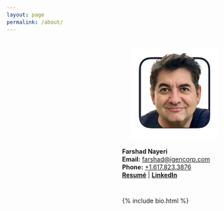 ```yaml
---
layout: page
permalink: /about/
---
```


<style>
   

    .photo {
        float: left;
        width: 200px;
        padding: 20px;
        margin: 0;
        float: left;
    }

    .about {
        padding-left: 30px;
        float: right;
    }

    div.container {
    }

    p {
        padding-bottom: 10px;
        font-size: 1em;
    }

    .medium {
        padding-top: 80px;
        font-size: 1.0em;
        line-height: 1.3em;
    }

    a {
        font-size: 1.0em;
    }

    ul {
        list-style: none; /* Remove default bullets */
        padding-left: 0;
    }

    ul li {
        position: relative;
        padding-left: 20px; /* Space for the custom bullet */
    }

   


</style>

<div class="container">
        <article class="about" >
            <img class='photo' src='/assets/about/farshad-nayeri.png'>
            <p class='medium'>
                     <b >Farshad Nayeri</b>
                <br/><b>Email:</b> <a href="mailto:farshad@igencorp.com">farshad@igencorp.com</a>
                <br/><b>Phone:</b> <a href="tel:+16178233876">+1.617.823.3876</a>
                <br/><a href="./resume/Farshad-Nayeri-Resume.pdf" target="_blank"><b>Resumé</b></a> | 
                <a href="https://www.linkedin.com/in/farshadnayeri/" target="_blank"><b>LinkedIn</b></a>
            </p>
            <br clear='all'/>
           {% include bio.html %} 
        </article>
</div>